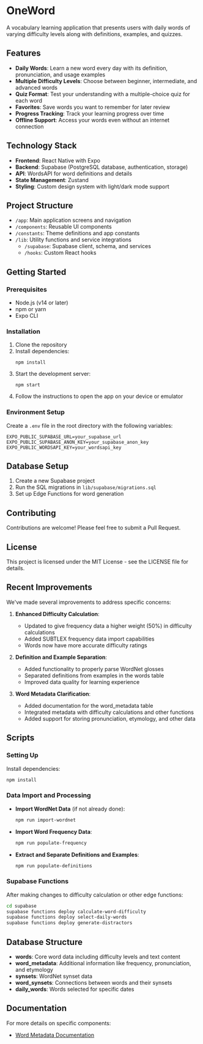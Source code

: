 # OneWord

A vocabulary learning application that presents users with daily words of varying difficulty levels along with definitions, examples, and quizzes.

## Features

- **Daily Words**: Learn a new word every day with its definition, pronunciation, and usage examples
- **Multiple Difficulty Levels**: Choose between beginner, intermediate, and advanced words
- **Quiz Format**: Test your understanding with a multiple-choice quiz for each word
- **Favorites**: Save words you want to remember for later review
- **Progress Tracking**: Track your learning progress over time
- **Offline Support**: Access your words even without an internet connection

## Technology Stack

- **Frontend**: React Native with Expo
- **Backend**: Supabase (PostgreSQL database, authentication, storage)
- **API**: WordsAPI for word definitions and details
- **State Management**: Zustand
- **Styling**: Custom design system with light/dark mode support

## Project Structure

- `/app`: Main application screens and navigation
- `/components`: Reusable UI components
- `/constants`: Theme definitions and app constants
- `/lib`: Utility functions and service integrations
  - `/supabase`: Supabase client, schema, and services
  - `/hooks`: Custom React hooks

## Getting Started

### Prerequisites

- Node.js (v14 or later)
- npm or yarn
- Expo CLI

### Installation

1. Clone the repository
2. Install dependencies:
   ```
   npm install
   ```
3. Start the development server:
   ```
   npm start
   ```
4. Follow the instructions to open the app on your device or emulator

### Environment Setup

Create a `.env` file in the root directory with the following variables:

```
EXPO_PUBLIC_SUPABASE_URL=your_supabase_url
EXPO_PUBLIC_SUPABASE_ANON_KEY=your_supabase_anon_key
EXPO_PUBLIC_WORDSAPI_KEY=your_wordsapi_key
```

## Database Setup

1. Create a new Supabase project
2. Run the SQL migrations in `lib/supabase/migrations.sql`
3. Set up Edge Functions for word generation

## Contributing

Contributions are welcome! Please feel free to submit a Pull Request.

## License

This project is licensed under the MIT License - see the LICENSE file for details.

## Recent Improvements

We've made several improvements to address specific concerns:

1. **Enhanced Difficulty Calculation**: 
   - Updated to give frequency data a higher weight (50%) in difficulty calculations
   - Added SUBTLEX frequency data import capabilities
   - Words now have more accurate difficulty ratings

2. **Definition and Example Separation**:
   - Added functionality to properly parse WordNet glosses
   - Separated definitions from examples in the words table
   - Improved data quality for learning experience

3. **Word Metadata Clarification**:
   - Added documentation for the word_metadata table
   - Integrated metadata with difficulty calculations and other functions
   - Added support for storing pronunciation, etymology, and other data

## Scripts

### Setting Up

Install dependencies:
```bash
npm install
```

### Data Import and Processing

- **Import WordNet Data** (if not already done):
  ```bash
  npm run import-wordnet
  ```

- **Import Word Frequency Data**:
  ```bash
  npm run populate-frequency
  ```

- **Extract and Separate Definitions and Examples**:
  ```bash
  npm run populate-definitions
  ```

### Supabase Functions

After making changes to difficulty calculation or other edge functions:

```bash
cd supabase
supabase functions deploy calculate-word-difficulty
supabase functions deploy select-daily-words
supabase functions deploy generate-distractors
```

## Database Structure

- **words**: Core word data including difficulty levels and text content
- **word_metadata**: Additional information like frequency, pronunciation, and etymology
- **synsets**: WordNet synset data
- **word_synsets**: Connections between words and their synsets
- **daily_words**: Words selected for specific dates

## Documentation

For more details on specific components:

- [Word Metadata Documentation](docs/word_metadata.md) 